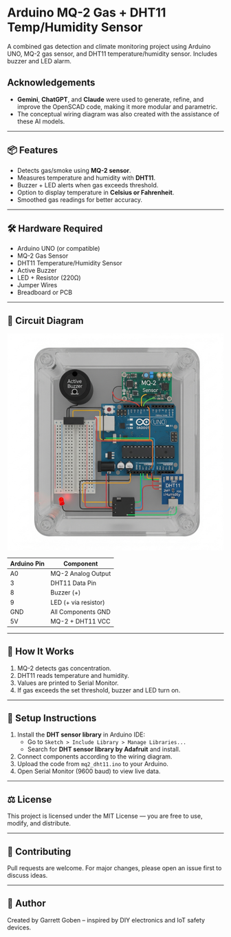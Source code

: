 # Arduino MQ-2 Gas + DHT11 Temp/Humidity Sensor

A combined gas detection and climate monitoring project using Arduino UNO, MQ-2 gas sensor, and DHT11 temperature/humidity sensor. Includes buzzer and LED alarm.

## Acknowledgements
- **Gemini**, **ChatGPT**, and **Claude** were used to generate, refine, and improve the OpenSCAD code, making it more modular and parametric.
- The conceptual wiring diagram was also created with the assistance of these AI models.
---

## 📦 Features
- Detects gas/smoke using **MQ-2 sensor**.
- Measures temperature and humidity with **DHT11**.
- Buzzer + LED alerts when gas exceeds threshold.
- Option to display temperature in **Celsius or Fahrenheit**.
- Smoothed gas readings for better accuracy.

---

## 🛠 Hardware Required
- Arduino UNO (or compatible)
- MQ-2 Gas Sensor
- DHT11 Temperature/Humidity Sensor
- Active Buzzer
- LED + Resistor (220Ω)
- Jumper Wires
- Breadboard or PCB

---

## 📐 Circuit Diagram
![Wiring Diagram](wiring.png)

| Arduino Pin | Component                 |
|-------------|---------------------------|
| A0          | MQ-2 Analog Output        |
| 3           | DHT11 Data Pin             |
| 8           | Buzzer (+)                 |
| 9           | LED (+ via resistor)       |
| GND         | All Components GND         |
| 5V          | MQ-2 + DHT11 VCC           |

---

## 📄 How It Works
1. MQ-2 detects gas concentration.
2. DHT11 reads temperature and humidity.
3. Values are printed to Serial Monitor.
4. If gas exceeds the set threshold, buzzer and LED turn on.

---

## 🔧 Setup Instructions
1. Install the **DHT sensor library** in Arduino IDE:
   - Go to `Sketch > Include Library > Manage Libraries...`
   - Search for **DHT sensor library by Adafruit** and install.
2. Connect components according to the wiring diagram.
3. Upload the code from `mq2_dht11.ino` to your Arduino.
4. Open Serial Monitor (9600 baud) to view live data.

---

## ⚖ License
This project is licensed under the MIT License — you are free to use, modify, and distribute.

---

## 🤝 Contributing
Pull requests are welcome. For major changes, please open an issue first to discuss ideas.

---

## 📢 Author
Created by Garrett Goben – inspired by DIY electronics and IoT safety devices.
